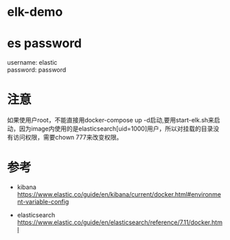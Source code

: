 # elk-demo

# es password
username: elastic  
password: password  

# 注意
如果使用户root，不能直接用docker-compose up -d启动,要用start-elk.sh来启动，因为image内使用的是elasticsearch[uid=1000]用户，所以对挂载的目录没有访问权限，需要chown 777来改变权限。  

# 参考
- kibana
https://www.elastic.co/guide/en/kibana/current/docker.html#environment-variable-config

- elasticsearch
https://www.elastic.co/guide/en/elasticsearch/reference/7.11/docker.html
